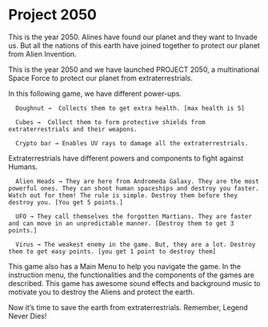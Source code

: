# Project 2050

This is the year 2050. Alines have found our planet and they want to Invade us. But all the nations of this earth have joined together to protect our planet from Alien Invention. 

This is the year 2050 and we have launched PROJECT 2050, a multinational Space Force to protect our planet from extraterrestrials. 

In this following game, we have different power-ups. 


      Doughnut →  Collects them to get extra health. [max health is 5]

      Cubes →  Collect them to form protective shields from extraterrestrials and their weapons. 

      Crypto bar → Enables UV rays to damage all the extraterrestrials.

Extraterrestrials have different powers and components to fight against Humans. 

      Alien Heads → They are here from Andromeda Galaxy. They are the most powerful ones. They can shoot human spaceships and destroy you faster. Watch out for them! The rule is simple. Destroy them before they destroy you. [You get 5 points.]

      UFO → They call themselves the forgotten Martians. They are faster and can move in an unpredictable manner. [Destroy them to get 3 points.] 

      Virus → The weakest enemy in the game. But, they are a lot. Destroy them to get easy points. [you get 1 point to destroy them]


This game also has a Main Menu to help you navigate the game. In the instruction menu, the functionalities and the components of the games are described. This game has awesome sound effects and background music to motivate you to destroy the Aliens and protect the earth. 

Now it’s time to save the earth from extraterrestrials. Remember, Legend Never Dies! 
